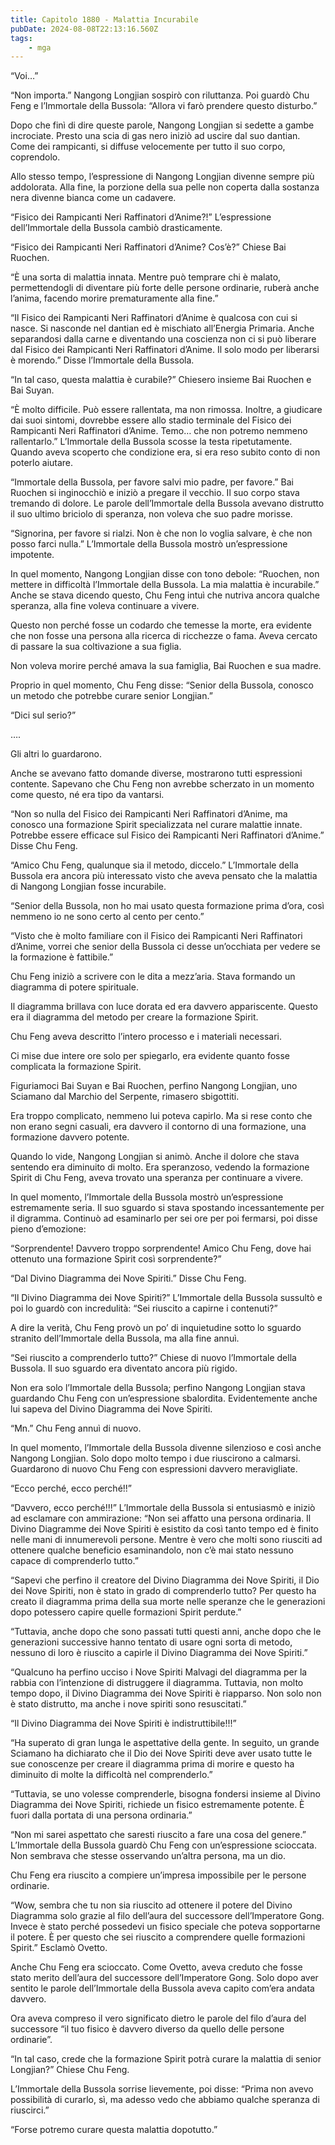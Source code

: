 ```yaml
---
title: Capitolo 1880 - Malattia Incurabile
pubDate: 2024-08-08T22:13:16.560Z
tags:
    - mga
---
```



“Voi…”


“Non importa.” Nangong Longjian sospirò con riluttanza. Poi guardò Chu Feng e l’Immortale della Bussola: “Allora vi farò prendere questo disturbo.”


Dopo che finì di dire queste parole, Nangong Longjian si sedette a gambe incrociate. Presto una scia di gas nero iniziò ad uscire dal suo dantian. Come dei rampicanti, si diffuse velocemente per tutto il suo corpo, coprendolo.


Allo stesso tempo, l’espressione di Nangong Longjian divenne sempre più addolorata. Alla fine, la porzione della sua pelle non coperta dalla sostanza nera divenne bianca come un cadavere.


“Fisico dei Rampicanti Neri Raffinatori d’Anime?!” L’espressione dell’Immortale della Bussola cambiò drasticamente.


“Fisico dei Rampicanti Neri Raffinatori d’Anime? Cos’è?” Chiese Bai Ruochen.

“È una sorta di malattia innata. Mentre può temprare chi è malato, permettendogli di diventare più forte delle persone ordinarie, ruberà anche l’anima, facendo morire prematuramente alla fine.”


“Il Fisico dei Rampicanti Neri Raffinatori d’Anime è qualcosa con cui si nasce. Si nasconde nel dantian ed è mischiato all’Energia Primaria. Anche separandosi dalla carne e diventando una coscienza non ci si può liberare dal Fisico dei Rampicanti Neri Raffinatori d’Anime. Il solo modo per liberarsi è morendo.” Disse l’Immortale della Bussola.

“In tal caso, questa malattia è curabile?” Chiesero insieme Bai Ruochen e Bai Suyan.


“È molto difficile. Può essere rallentata, ma non rimossa. Inoltre, a giudicare dai suoi sintomi, dovrebbe essere allo stadio terminale del Fisico dei Rampicanti Neri Raffinatori d’Anime. Temo… che non potremo nemmeno rallentarlo.” L’Immortale della Bussola scosse la testa ripetutamente. Quando aveva scoperto che condizione era, si era reso subito conto di non poterlo aiutare.


“Immortale della Bussola, per favore salvi mio padre, per favore.” Bai Ruochen si inginocchiò e iniziò a pregare il vecchio. Il suo corpo stava tremando di dolore. Le parole dell’Immortale della Bussola avevano distrutto il suo ultimo briciolo di speranza, non voleva che suo padre morisse.

“Signorina, per favore si rialzi. Non è che non lo voglia salvare, è che non posso farci nulla.” L’Immortale della Bussola mostrò un’espressione impotente.


In quel momento, Nangong Longjian disse con tono debole: “Ruochen, non mettere in difficoltà l’Immortale della Bussola. La mia malattia è incurabile.” Anche se stava dicendo questo, Chu Feng intuì che nutriva ancora qualche speranza, alla fine voleva continuare a vivere.


Questo non perché fosse un codardo che temesse la morte, era evidente che non fosse una persona alla ricerca di ricchezze o fama. Aveva cercato di passare la sua coltivazione a sua figlia.


Non voleva morire perché amava la sua famiglia, Bai Ruochen e sua madre.


Proprio in quel momento, Chu Feng disse: “Senior della Bussola, conosco un metodo che potrebbe curare senior Longjian.”


“Dici sul serio?”


….


Gli altri lo guardarono.

Anche se avevano fatto domande diverse, mostrarono tutti espressioni contente. Sapevano che Chu Feng non avrebbe scherzato in un momento come questo, né era tipo da vantarsi.


“Non so nulla del Fisico dei Rampicanti Neri Raffinatori d’Anime, ma conosco una formazione Spirit specializzata nel curare malattie innate. Potrebbe essere efficace sul Fisico dei Rampicanti Neri Raffinatori d’Anime.” Disse Chu Feng.


“Amico Chu Feng, qualunque sia il metodo, diccelo.” L’Immortale della Bussola era ancora più interessato visto che aveva pensato che la malattia di Nangong Longjian fosse incurabile.


“Senior della Bussola, non ho mai usato questa formazione prima d’ora, così nemmeno io ne sono certo al cento per cento.”

“Visto che è molto familiare con il Fisico dei Rampicanti Neri Raffinatori d’Anime, vorrei che senior della Bussola ci desse un’occhiata per vedere se la formazione è fattibile.”


Chu Feng iniziò a scrivere con le dita a mezz’aria. Stava formando un diagramma di potere spirituale.


Il diagramma brillava con luce dorata ed era davvero appariscente. Questo era il diagramma del metodo per creare la formazione Spirit.

Chu Feng aveva descritto l’intero processo e i materiali necessari.


Ci mise due intere ore solo per spiegarlo, era evidente quanto fosse complicata la formazione Spirit.


Figuriamoci Bai Suyan e Bai Ruochen, perfino Nangong Longjian, uno Sciamano dal Marchio del Serpente, rimasero sbigottiti.


Era troppo complicato, nemmeno lui poteva capirlo. Ma si rese conto che non erano segni casuali, era davvero il contorno di una formazione, una formazione davvero potente.


Quando lo vide, Nangong Longjian si animò. Anche il dolore che stava sentendo era diminuito di molto. Era speranzoso, vedendo la formazione Spirit di Chu Feng, aveva trovato una speranza per continuare a vivere.


In quel momento, l’Immortale della Bussola mostrò un’espressione estremamente seria. Il suo sguardo si stava spostando incessantemente per il digramma. Continuò ad esaminarlo per sei ore per poi fermarsi, poi disse pieno d’emozione:


“Sorprendente! Davvero troppo sorprendente! Amico Chu Feng, dove hai ottenuto una formazione Spirit così sorprendente?”


“Dal Divino Diagramma dei Nove Spiriti.” Disse Chu Feng.


“Il Divino Diagramma dei Nove Spiriti?” L’Immortale della Bussola sussultò e poi lo guardò con incredulità: “Sei riuscito a capirne i contenuti?”


A dire la verità, Chu Feng provò un po’ di inquietudine sotto lo sguardo stranito dell’Immortale della Bussola, ma alla fine annuì.

“Sei riuscito a comprenderlo tutto?” Chiese di nuovo l’Immortale della Bussola. Il suo sguardo era diventato ancora più rigido.


Non era solo l’Immortale della Bussola; perfino Nangong Longjian stava guardando Chu Feng con un’espressione sbalordita. Evidentemente anche lui sapeva del Divino Diagramma dei Nove Spiriti.

“Mn.” Chu Feng annuì di nuovo.


In quel momento, l’Immortale della Bussola divenne silenzioso e così anche Nangong Longjian. Solo dopo molto tempo i due riuscirono a calmarsi. Guardarono di nuovo Chu Feng con espressioni davvero meravigliate.

“Ecco perché, ecco perché!!”


“Davvero, ecco perché!!!” L’Immortale della Bussola si entusiasmò e iniziò ad esclamare con ammirazione: “Non sei affatto una persona ordinaria. Il Divino Diagramme dei Nove Spiriti è esistito da così tanto tempo ed è finito nelle mani di innumerevoli persone. Mentre è vero che molti sono riusciti ad ottenere qualche beneficio esaminandolo, non c’è mai stato nessuno capace di comprenderlo tutto.”


“Sapevi che perfino il creatore del Divino Diagramma dei Nove Spiriti, il Dio dei Nove Spiriti, non è stato in grado di comprenderlo tutto? Per questo ha creato il diagramma prima della sua morte nelle speranze che le generazioni dopo potessero capire quelle formazioni Spirit perdute.”

“Tuttavia, anche dopo che sono passati tutti questi anni, anche dopo che le generazioni successive hanno tentato di usare ogni sorta di metodo, nessuno di loro è riuscito a capirle il Divino Diagramma dei Nove Spiriti.”


“Qualcuno ha perfino ucciso i Nove Spiriti Malvagi del diagramma per la rabbia con l’intenzione di distruggere il diagramma. Tuttavia, non molto tempo dopo, il Divino Diagramma dei Nove Spiriti è riapparso. Non solo non è stato distrutto, ma anche i nove spiriti sono resuscitati.”


“Il Divino Diagramma dei Nove Spiriti è indistruttibile!!!”


“Ha superato di gran lunga le aspettative della gente. In seguito, un grande Sciamano ha dichiarato che il Dio dei Nove Spiriti deve aver usato tutte le sue conoscenze per creare il diagramma prima di morire e questo ha diminuito di molte la difficoltà nel comprenderlo.”

“Tuttavia, se uno volesse comprenderle, bisogna fondersi insieme al Divino Diagramma dei Nove Spiriti, richiede un fisico estremamente potente. È fuori dalla portata di una persona ordinaria.”


“Non mi sarei aspettato che saresti riuscito a fare una cosa del genere.” L’Immortale della Bussola guardò Chu Feng con un’espressione scioccata. Non sembrava che stesse osservando un’altra persona, ma un dio.


Chu Feng era riuscito a compiere un’impresa impossibile per le persone ordinarie.


“Wow, sembra che tu non sia riuscito ad ottenere il potere del Divino Diagramma solo grazie al filo dell’aura del successore dell’Imperatore Gong. Invece è stato perché possedevi un fisico speciale che poteva sopportarne il potere. È per questo che sei riuscito a comprendere quelle formazioni Spirit.” Esclamò Ovetto.

Anche Chu Feng era scioccato. Come Ovetto, aveva creduto che fosse stato merito dell’aura del successore dell’Imperatore Gong. Solo dopo aver sentito le parole dell’Immortale della Bussola aveva capito com’era andata davvero.


Ora aveva compreso il vero significato dietro le parole del filo d’aura del successore “il tuo fisico è davvero diverso da quello delle persone ordinarie”.


“In tal caso, crede che la formazione Spirit potrà curare la malattia di senior Longjian?” Chiese Chu Feng.


L’Immortale della Bussola sorrise lievemente, poi disse: “Prima non avevo possibilità di curarlo, sì, ma adesso vedo che abbiamo qualche speranza di riuscirci.”

“Forse potremo curare questa malattia dopotutto.”





